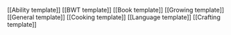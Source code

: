 [[Ability template]]
[[BWT template]]
[[Book template]]
[[Growing template]]
[[General template]]
[[Cooking template]]
[[Language template]]
[[Crafting template]]

